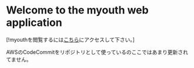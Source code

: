 Welcome to the myouth web application
===============================================
[!myouthを閲覧するには[こちら](https://myouth.jp)にアクセスして下さい。]

AWSのCodeCommitをリポジトリとして使っているのここではあまり更新されてません。
